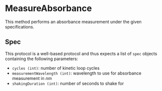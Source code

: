 # MeasureAbsorbance

This method performs an absorbance measurement under the given specifications.

## Spec

This protocol is a well-based protocol and thus expects a list of `spec` objects containing the following parameters:

- `cycles (int)`: number of kinetic loop cycles
- `measurementWavelength (int)`: wavelength to use for absorbance measurement in _nm_
- `shakingDuration (int)`: number of seconds to shake for
